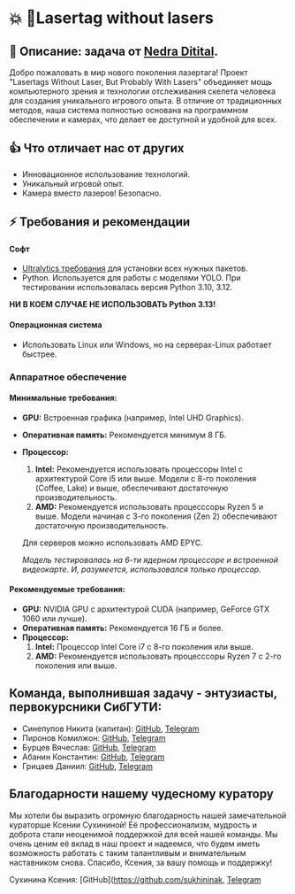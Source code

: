 #  💥 🔫Lasertag without lasers    
    
## 📝 **Описание:** задача от [Nedra Ditital](https://nedra.digital).     
    
Добро пожаловать в мир нового поколения лазертага! Проект "Lasertags Without Laser, But Probably With Lasers" объединяет мощь компьютерного зрения и технологии отслеживания скелета человека для создания уникального игрового опыта. В отличие от традиционных методов, наша система полностью основана на программном обеспечении и камерах, что делает ее доступной и удобной для всех.    
  
## 👍 **Что отличает нас от других**    
- Инновационное использование технологий.   
 - Уникальный игровой опыт.    
 - Камера вместо лазеров! Безопасно.    
  
## ⚡ Требования и рекомендации    
#### Софт    
 - [Ultralytics требования](https://github.com/ultralytics/ultralytics/blob/main/pyproject.toml) для установки всех нужных пакетов.    
 - Python. Используется для работы с моделями YOLO. При тестировании использовалась версия Python 3.10, 3.12.     
    
**НИ В КОЕМ СЛУЧАЕ НЕ ИСПОЛЬЗОВАТЬ Python 3.13!**  
#### Операционная система    
 - Использовать Linux или Windows, но на серверах-Linux работает быстрее.    
### Аппаратное обеспечение     
#### **Минимальные требования:**  
- **GPU:** Встроенная графика (например, Intel UHD Graphics).    
- **Оперативная память:** Рекомендуется минимум 8 ГБ.    
- **Процессор:**    
    1. **Intel:** Рекомендуется использовать процессоры Intel с архитектурой Core i5 или выше. Модели с 8-го поколения (Coffee, Lake) и выше, обеспечивают достаточную производительность.    
    2. **AMD:** Рекомендуется использовать процесссоры Ryzen 5 и выше. Модели начиная с 3-го поколения (Zen 2) обеспечивают достаточную производительность.    
    
    Для серверов можно использовать AMD EPYC.    
    
    *Модель тестировалась на 6-ти ядерном процессоре и встроенной видеокарте. И, разумеется, использовался только процессор.*  
#### **Рекомендуемые требования:**  
- **GPU:** NVIDIA GPU с архитектурой CUDA (например, GeForce GTX 1060 или лучше).    
- **Оперативная память:** Рекомендуется 16 ГБ и более.    
- **Процессор:**    
    1. **Intel:** Процессор Intel Core i7 с 8-го поколения или выше.     
    2. **AMD:** Рекомендуется использовать процесссоры Ryzen 7 с 2-го поколения или выше.    
## Команда, выполнившая задачу - энтузиасты, первокурсники СибГУТИ:  
  
- Синепупов Никита (капитан): [GitHub](https://github.com/Binequation), [Telegram](https://t.me/binequation)    
- Пиронов Комилжон: [GitHub](https://github.com/Kamaznaut), [Telegram](https://t.me/Kamaznaut)    
- Бурцев Вячеслав: [GitHub](https://github.com/reduct56), [Telegram](https://t.me/stoof00)    
- Абанин Константин: [GitHub](https://github.com/roguenaf), [Telegram](https://t.me/kostyuganl)    
- Грицаев Даниил: [GitHub](https://github.com/daniilgricaev), [Telegram](https://t.me/daniil_gricaev)    
    
## Благодарности нашему чудесному куратору    

Мы хотели бы выразить огромную благодарность нашей замечательной кураторше Ксении Сухининой! Её профессионализм, мудрость и доброта стали неоценимой поддержкой для всей нашей команды. Мы очень ценим её вклад в наш проект и надеемся, что будем иметь возможность работать с таким талантливым и внимательным наставником снова. Спасибо, Ксения, за вашу помощь и поддержку!    
    
Сухинина Ксения: [GitHub](https://github.com/sukhininak, [Telegram](https://t.me/ksyusha_sukhinina)